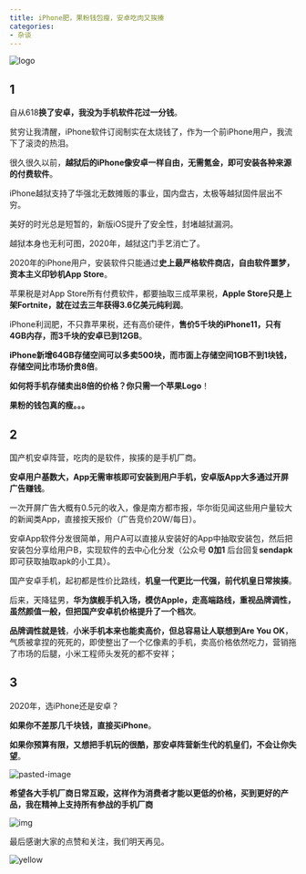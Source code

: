 ```yaml
---
title: iPhone肥，果粉钱包瘦，安卓吃肉又挨揍
categories:
- 杂谈
---
```


![logo](https://v2fy.com/asset/0i/jikemiji/jikemiji-md/kr-000136.assets/logo.png)



## 1

自从618**换了安卓，我没为手机软件花过一分钱**。

贫穷让我清醒，iPhone软件订阅制实在太烧钱了，作为一个前iPhone用户，我流下了滚烫的热泪。

很久很久以前，**越狱后的iPhone像安卓一样自由，无需氪金，即可安装各种来源的付费软件**。

iPhone越狱支持了华强北无数摊贩的事业，国内盘古，太极等越狱固件层出不穷。

美好的时光总是短暂的，新版iOS提升了安全性，封堵越狱漏洞。

越狱本身也无利可图，2020年，越狱这门手艺消亡了。

2020年的iPhone用户，安装软件只能通过**史上最严格软件商店，自由软件噩梦，资本主义印钞机App Store**。

苹果税是对App Store所有付费软件，都要抽取三成苹果税，**Apple Store只是上架Fortnite，就在过去三年获得3.6亿美元纯利润**。

iPhone利润肥，不只靠苹果税，还有高价硬件，**售价5千块的iPhone11，只有4GB内存，而3千块的安卓已到12GB**。

**iPhone新增64GB存储空间可以多卖500块，而市面上存储空间1GB不到1块钱，存储空间比市场价贵8倍**。

**如何将手机存储卖出8倍的价格？你只需一个苹果Logo**！

**果粉的钱包真的瘦。。。**



## 2

国产机安卓阵营，吃肉的是软件，挨揍的是手机厂商。

**安卓用户基数大，App无需审核即可安装到用户手机，安卓版App大多通过开屏广告赚钱**。

一次开屏广告大概有0.5元的收入，像是南方都市报，华尔街见闻这些用户量较大的新闻类App，直接按天报价（广告竞价20W/每日）。

安卓App软件分发很简单，用户A可以直接从安装好的App中抽取安装包，然后把安装包分享给用户B，实现软件的去中心化分发（公众号 **0加1** 后台回复**sendapk** 即可获取抽取apk的小工具）。

国产安卓手机，起初都是性价比路线，**机皇一代更比一代强，前代机皇日常挨揍**。

后来，天降猛男，**华为旗舰手机入场，模仿Apple，走高端路线，重视品牌调性，虽然颜值一般，但把国产安卓机价格提升了一个档次**。

**品牌调性就是钱**，**小米手机本来也能卖高价，但总容易让人联想到Are You OK**， 气质被拿捏的死死的，即使整出了一个亿像素的手机，卖高价格依然吃力，营销拖了市场的后腿，小米工程师头发死的都不安祥；



## 3



2020年，选iPhone还是安卓？

**如果你不差那几千块钱，直接买iPhone**。

**如果你预算有限，又想把手机玩的很酷，那安卓阵营新生代的机皇们，不会让你失望**。

![pasted-image](https://v2fy.com/asset/0i/jikemiji/jikemiji-md/kr-000136.assets/pasted-image.png)

**希望各大手机厂商日常互殴，这样作为消费者才能以更低的价格，买到更好的产品，我在精神上支持所有参战的手机厂商**

![img](https://v2fy.com/asset/0i/jikemiji/jikemiji-md/kr-000136.assets/unnamed.jpg)

最后感谢大家的点赞和关注，我们明天再见。





![yellow](https://v2fy.com/asset/0i/jikemiji/jikemiji-md/kr-000136.assets/yellow.jpg)


